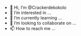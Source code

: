- 👋 Hi, I’m @Crackerdekokolo
- 👀 I’m interested in ...
- 🌱 I’m currently learning ...
- 💞️ I’m looking to collaborate on ...
- 📫 How to reach me ...

<!---
Crackerdekokolo/Crackerdekokolo is a ✨ special ✨ repository because its `README.md` (this file) appears on your GitHub profile.
You can click the Preview link to take a look at your changes.
--->
